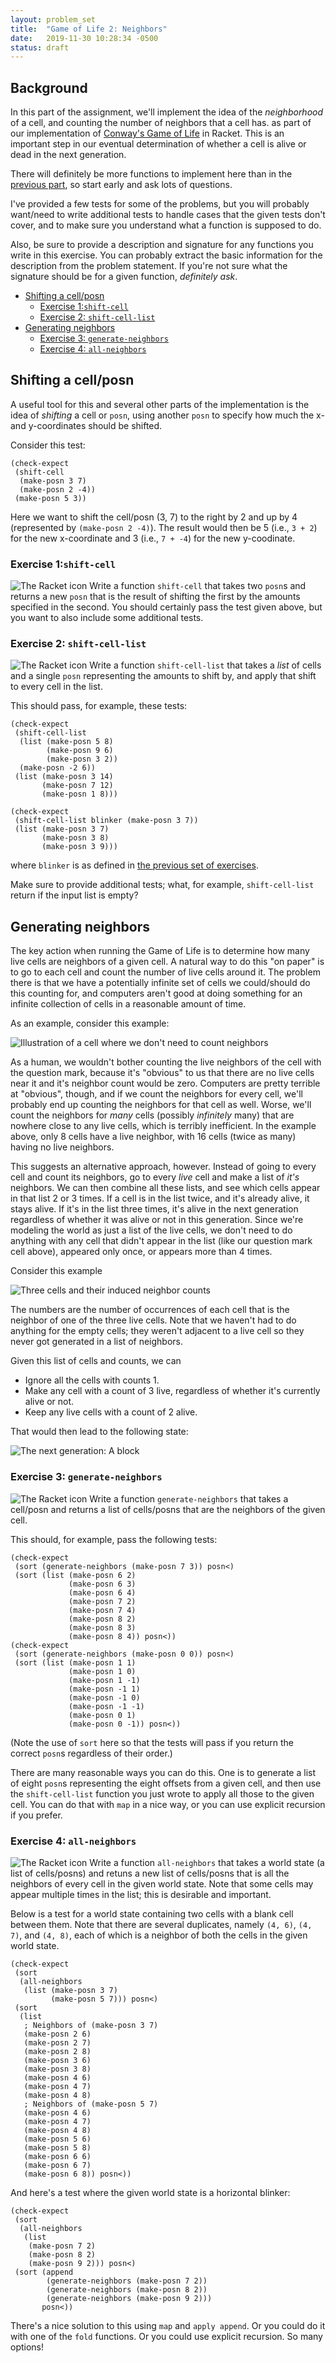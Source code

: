 ```yaml
---
layout: problem_set
title:  "Game of Life 2: Neighbors"
date:   2019-11-30 10:28:34 -0500
status: draft
---
```


## Background <!-- omit in toc -->

In this part of the assignment, we'll implement
the idea of the _neighborhood_ of a cell, and counting
the number of neighbors that a cell has.
as part of our implementation of
[Conway's Game of Life](game-of-life.html) in Racket.
This is an
important step in our eventual determination of
whether a cell is alive or dead in the next generation.

There will definitely be more functions to implement
here than in the
[previous part](game-of-life-display.html), so start
early and ask lots of questions.

I've provided a few tests for some of the problems,
but you will probably want/need to write additional
tests to handle cases that the given tests don't cover,
and to make sure you understand what a function is supposed to do.

Also, be sure to provide a description and signature
for any functions you write in this exercise. You can
probably extract the basic information for the
description from the problem statement. If you're not
sure what the signature should be for a given function,
_definitely ask_.

- [Shifting a cell/posn](#shifting-a-cellposn)
  - [Exercise 1:`shift-cell`](#exercise-1shift-cell)
  - [Exercise 2: `shift-cell-list`](#exercise-2-shift-cell-list)
- [Generating neighbors](#generating-neighbors)
  - [Exercise 3: `generate-neighbors`](#exercise-3-generate-neighbors)
  - [Exercise 4: `all-neighbors`](#exercise-4-all-neighbors)

## Shifting a cell/posn

A useful tool for this and several other parts of the
implementation is the idea of _shifting_ a cell or
`posn`, using another `posn` to specify how much the
x- and y-coordinates should be shifted.

Consider this test:

```racket
(check-expect
 (shift-cell
  (make-posn 3 7)
  (make-posn 2 -4))
 (make-posn 5 3))
 ```

 Here we want to shift the cell/posn (3, 7) to the right
 by 2 and up by 4 (represented by `(make-posn 2 -4)`).
 The result would then be 5 (i.e., `3 + 2`) for the new
 x-coordinate and 3 (i.e., `7 + -4`) for the
 new y-coodinate.

 ### Exercise 1:`shift-cell`

![The Racket icon](../favicon-32x32.png)
Write a function `shift-cell` that takes two `posn`s
and returns a new `posn` that is the result of shifting
the first by the amounts specified in the second. You
should certainly pass the test given above, but you want to also include some additional tests.

### Exercise 2: `shift-cell-list`

![The Racket icon](../favicon-32x32.png)
Write a function `shift-cell-list` that takes a _list_
of cells and a single `posn` representing the amounts to
shift by, and apply that shift to every cell in the
list.

This should pass, for example, these tests:

```racket
(check-expect
 (shift-cell-list
  (list (make-posn 5 8)
        (make-posn 9 6)
        (make-posn 3 2))
  (make-posn -2 6))
 (list (make-posn 3 14)
       (make-posn 7 12)
       (make-posn 1 8)))

(check-expect
 (shift-cell-list blinker (make-posn 3 7))
 (list (make-posn 3 7)
       (make-posn 3 8)
       (make-posn 3 9)))
```

where `blinker` is as defined in
[the previous set of exercises](game-of-life-display.html).

Make sure to provide additional tests; what, for
example, `shift-cell-list` return if the input list
is empty?

## Generating neighbors

The key action when running the Game of Life is to
determine how many live cells are neighbors of a given
cell. A natural way to do this "on paper" is to go to
each cell and count the number of live cells around it.
The problem there is that we have a potentially infinite
set of cells we could/should do this counting for, and
computers aren't good at doing something for an infinite
collection of cells in a reasonable amount of time.

As an example, consider this example:

![Illustration of a cell where we don't need to count neighbors](../assets/images/Do_we_need_to_compute_neighbors.png)

As a human, we wouldn't bother counting the live
neighbors of the cell with the question mark, because
it's "obvious" to us that there are no live cells near
it and it's neighbor count would be zero. Computers are
pretty terrible at "obvious", though, and if we count
the neighbors for every cell, we'll probably end up
counting the neighbors for that cell as well. Worse,
we'll count the neighbors for _many_ cells (possibly
_infinitely_ many) that are nowhere close to any live
cells, which is terribly inefficient. In the example
above, only 8 cells have a live neighbor, with 16
cells (twice as many) having no live neighbors.

This suggests an alternative approach, however. Instead
of going to every cell and count its neighbors, go to
every _live_ cell and make a list of _it's_ neighbors.
We can then combine all these lists, and see which cells
appear in that list 2 or 3 times. If a cell is in the
list twice, and it's already alive, it stays alive. If
it's in the list three times, it's alive in the next
generation regardless of whether it was alive or not in
this generation. Since we're modeling the world as just
a list of the live cells, we don't need to do anything
with any cell that didn't appear in the list (like our
question mark cell above), appeared only once, or
appears more than 4 times.

Consider this example

![Three cells and their induced neighbor counts](../assets/images/Counting_neighbors.png)

The numbers are the number of occurrences of each
cell that is the neighbor of one of the three live
cells. Note that we haven't had to do anything for
the empty cells; they weren't adjacent to a live
cell so they never got generated in a list of
neighbors.

Given this list of cells and counts, we can

- Ignore all the cells with counts 1.
- Make any cell with a count of 3 live, regardless of
  whether it's currently alive or not.
- Keep any live cells with a count of 2 alive.

That would then lead to the following state:

![The next generation: A block](../assets/images/Next_gen_block.png)

### Exercise 3: `generate-neighbors`

![The Racket icon](../favicon-32x32.png)
Write a function `generate-neighbors` that takes a
cell/posn and returns a list of cells/posns that are
the neighbors of the given cell.

This should, for example, pass the following tests:

```racket
(check-expect
 (sort (generate-neighbors (make-posn 7 3)) posn<)
 (sort (list (make-posn 6 2)
             (make-posn 6 3)
             (make-posn 6 4)
             (make-posn 7 2)
             (make-posn 7 4)
             (make-posn 8 2)
             (make-posn 8 3)
             (make-posn 8 4)) posn<))
(check-expect
 (sort (generate-neighbors (make-posn 0 0)) posn<)
 (sort (list (make-posn 1 1)
             (make-posn 1 0)
             (make-posn 1 -1)
             (make-posn -1 1)
             (make-posn -1 0)
             (make-posn -1 -1)
             (make-posn 0 1)
             (make-posn 0 -1)) posn<))
```

(Note the use of `sort` here so that the tests will pass
if you return the correct `posn`s regardless of their
order.)

There are many reasonable ways you can do this.
One is to generate a list of eight `posn`s representing
the eight offsets from a given cell, and then use
the `shift-cell-list` function you just wrote to apply
all those to the given cell. You can do that with `map`
in a nice way, or you can use explicit recursion if
you prefer.

### Exercise 4: `all-neighbors`

![The Racket icon](../favicon-32x32.png)
Write a function `all-neighbors` that takes a world
state (a list of cells/posns) and retuns a new list
of cells/posns that is all the neighbors of every
cell in the given world state. Note that some cells
may appear multiple times in the list; this is
desirable and important.

Below is a test for a world state containing two cells
with a blank cell between them. Note that there are
several duplicates, namely `(4, 6)`, `(4, 7)`, and
`(4, 8)`, each of which is a neighbor of both the
cells in the given world state.

```racket
(check-expect
 (sort
  (all-neighbors
   (list (make-posn 3 7)
         (make-posn 5 7))) posn<)
 (sort
  (list
   ; Neighbors of (make-posn 3 7)
   (make-posn 2 6)
   (make-posn 2 7)
   (make-posn 2 8)
   (make-posn 3 6)
   (make-posn 3 8)
   (make-posn 4 6)
   (make-posn 4 7)
   (make-posn 4 8)
   ; Neighbors of (make-posn 5 7)
   (make-posn 4 6)
   (make-posn 4 7)
   (make-posn 4 8)
   (make-posn 5 6)
   (make-posn 5 8)
   (make-posn 6 6)
   (make-posn 6 7)
   (make-posn 6 8)) posn<))
```

And here's a test where the given world state is a
horizontal blinker:

```racket
(check-expect
 (sort
  (all-neighbors
   (list
    (make-posn 7 2)
    (make-posn 8 2)
    (make-posn 9 2))) posn<)
 (sort (append
        (generate-neighbors (make-posn 7 2))
        (generate-neighbors (make-posn 8 2))
        (generate-neighbors (make-posn 9 2)))
       posn<))
```

There's a nice solution to this using `map` and
`apply append`. Or you could do it with one of the `fold`
functions. Or you could use explicit recursion. So many
options!